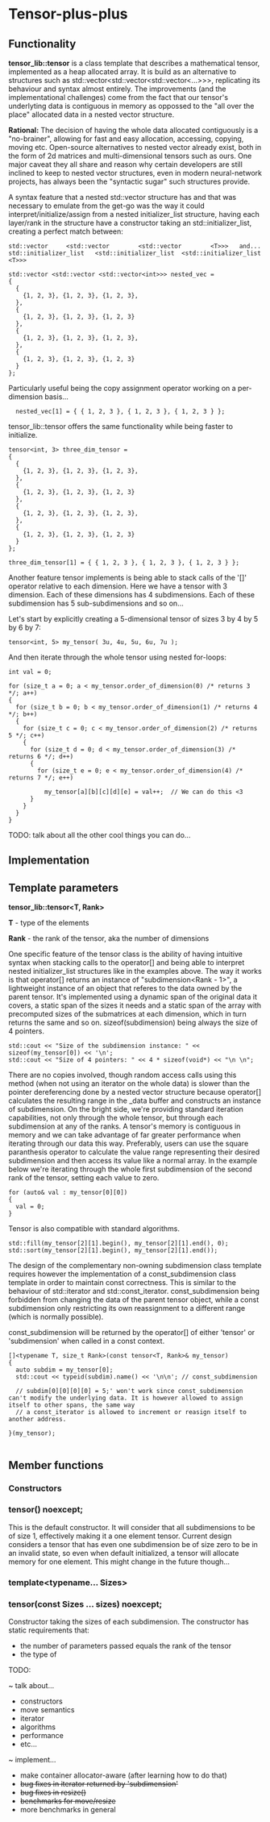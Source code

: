 # Tensor-plus-plus

## Functionality
	
**tensor_lib::tensor** is a class template that describes a mathematical tensor, implemented as a heap allocated array. It is build as an alternative to structures such as std::vector<std::vector<std::vector<...>>>, replicating its behaviour and syntax almost entirely. The improvements (and the implementational challenges) come from the fact that our tensor's underlyting data is contiguous in memory as oppossed to the "all over the place" allocated data in a nested vector structure. 

**Rational:** The decision of having the whole data allocated contiguously is a "no-brainer", allowing for fast and easy allocation, accessing, copying, moving etc. Open-source alternatives to nested vector already exist, both in the form of 2d matrices and multi-dimensional tensors such as ours. One major caveat they all share and reason why certain developers are still inclined to keep to nested vector structures, even in modern neural-network projects, has always been the "syntactic sugar" such structures provide.
	
A syntax feature that a nested std::vector structure has and that was necessary to emulate from the get-go was the way it could interpret/initialize/assign from a nested initializer_list structure, having each layer/rank in the structure have a constructor taking an std::initializer_list<T>, creating a perfect match between:
	
```
std::vector		<std::vector		<std::vector		<T>>>	and...
std::initializer_list	<std::initializer_list	<std::initializer_list	<T>>>
```
	
```
std::vector <std::vector <std::vector<int>>> nested_vec =
{
  {
    {1, 2, 3}, {1, 2, 3}, {1, 2, 3},
  },
  {
    {1, 2, 3}, {1, 2, 3}, {1, 2, 3}
  },
  {
    {1, 2, 3}, {1, 2, 3}, {1, 2, 3},
  },
  {
    {1, 2, 3}, {1, 2, 3}, {1, 2, 3}
  }
};
```


Particularly useful being the copy assignment operator working on a per-dimension basis...

```
  nested_vec[1] = { { 1, 2, 3 }, { 1, 2, 3 }, { 1, 2, 3 } };
```

tensor_lib::tensor offers the same functionality while being faster to initialize.

```
tensor<int, 3> three_dim_tensor =
{
  {
    {1, 2, 3}, {1, 2, 3}, {1, 2, 3},
  },
  {
    {1, 2, 3}, {1, 2, 3}, {1, 2, 3}
  },
  {
    {1, 2, 3}, {1, 2, 3}, {1, 2, 3},
  },
  {
    {1, 2, 3}, {1, 2, 3}, {1, 2, 3}
  }
};

three_dim_tensor[1] = { { 1, 2, 3 }, { 1, 2, 3 }, { 1, 2, 3 } };
```
  
Another feature tensor implements is being able to stack calls of the '[]' operator relative to each dimension.
Here we have a tensor with 3 dimension. Each of these dimensions has 4 subdimensions. Each of these subdimension has 5 sub-subdimensions and so on...
	
Let's start by explicitly creating a 5-dimensional tensor of sizes 3 by 4 by 5 by 6 by 7:

```
tensor<int, 5> my_tensor( 3u, 4u, 5u, 6u, 7u );
```
And then iterate through the whole tensor using nested for-loops: 
```
int val = 0;

for (size_t a = 0; a < my_tensor.order_of_dimension(0) /* returns 3 */; a++)
{
  for (size_t b = 0; b < my_tensor.order_of_dimension(1) /* returns 4 */; b++)
  {
    for (size_t c = 0; c < my_tensor.order_of_dimension(2) /* returns 5 */; c++)
    {
      for (size_t d = 0; d < my_tensor.order_of_dimension(3) /* returns 6 */; d++)
      {
        for (size_t e = 0; e < my_tensor.order_of_dimension(4) /* returns 7 */; e++)

          my_tensor[a][b][c][d][e] = val++;  // We can do this <3
      }
    }
  }
}
```
	
TODO: talk about all the other cool things you can do...
	
	
## Implementation
	
	
## Template parameters
	
**tensor_lib::tensor<T, Rank>**

**T**	-	type of the elements

**Rank**	-	the rank of the tensor, aka the number of dimensions

One specific feature of the tensor class is the ability of having intuitive syntax when stacking calls to the operator[] and being able to interpret nested initializer_list structures like in the examples above.
The way it works is that operator[] returns an instance of "subdimension<Rank - 1>", a lightweight instance of an object that referes to the data owned by the parent tensor. It's implemented using a dynamic span of the original data it covers, a static span of the sizes it needs and a static span of the array with precomputed sizes of the submatrices at each dimension, which in turn returns the same and so on. sizeof(subdimension) being always the size of 4 pointers.

```
std::cout << "Size of the subdimension instance: " << sizeof(my_tensor[0]) << '\n';
std::cout << "Size of 4 pointers: " << 4 * sizeof(void*) << "\n \n";
```


There are no copies involved, though random access calls using this method (when not using an iterator on the whole data) is slower than
the pointer dereferencing done by a nested vector structure because operator[] calculates the resulting range in the _data buffer and constructs an instance of subdimension. On the bright side, we're providing standard iteration capabilities, not only through the whole tensor, but through each subdimension at any of the ranks.
A tensor's memory is contiguous in memory and we can take advantage of far greater performance when iterating through our data this way. Preferably, users can use the square paranthesis operator to calculate the value range representing their desired subdimension and then access its value like a normal array.
In the example below we're iterating through the whole first subdimension of the second rank of the tensor, setting each value to zero.

```
for (auto& val : my_tensor[0][0]) 
{
  val = 0;
}
```

	
Tensor is also compatible with standard algorithms. 
	
```
std::fill(my_tensor[2][1].begin(), my_tensor[2][1].end(), 0);
std::sort(my_tensor[2][1].begin(), my_tensor[2][1].end());
```

	
The design of the complementary non-owning subdimension class template requires however the implementation of a const_subdimension class template in order to maintain const correctness. This is similar to the behaviour of std::iterator and std::const_iterator. const_subdimension being forbidden from changing the data of the parent tensor object, while a const subdimension only restricting its own reassignment to a different range (which is normally possible).

const_subdimension will be returned by the operator[] of either 'tensor' or 'subdimension' when called in a const context.
	
```
[]<typename T, size_t Rank>(const tensor<T, Rank>& my_tensor)
{
  auto subdim = my_tensor[0];
  std::cout << typeid(subdim).name() << '\n\n'; // const_subdimension

  // subdim[0][0][0][0] = 5;' won't work since const_subdimension can't modify the underlying data. It is however allowed to assign itself to other spans, the same way
  // a const_iterator is allowed to increment or reasign itself to another address.

}(my_tensor);
	
```
	
## Member functions
	
### Constructors
	
### tensor() noexcept;
	
This is the default constructor. It will consider that all subdimensions to be of size 1, effectively making it a one element tensor. Current design considers a tensor that 
has even one subdimension be of size zero to be in an invalid state, so even when default initialized, a tensor will allocate memory for one element. This might change in
the future though...
	
### template<typename... Sizes>
### tensor(const Sizes ... sizes) noexcept;

Constructor taking the sizes of each subdimension. The constructor has static requirements that: 
* the number of parameters passed equals the rank of the tensor
* the type of


TODO: 

~ talk about...
- constructors
- move semantics
- iterator
- algorithms 
- performance
- etc...

~ implement...
- make container allocator-aware (after learning how to do that) 
- ~~bug fixes in iterator returned by 'subdimension'~~
- ~~bug fixes in resize()~~
- ~~benchmarks for move/resize~~
- more benchmarks in general
